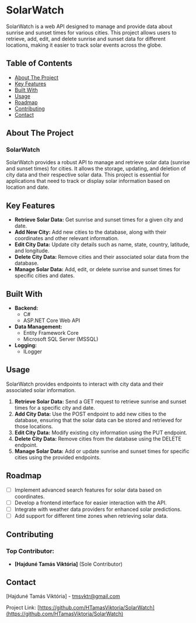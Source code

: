 # SolarWatch

SolarWatch is a web API designed to manage and provide data about sunrise and sunset times for various cities. This project allows users to retrieve, add, edit, and delete sunrise and sunset data for different locations, making it easier to track solar events across the globe.

## Table of Contents

- [About The Project](#about-the-project)
- [Key Features](#key-features)
- [Built With](#built-with)
- [Usage](#usage)
- [Roadmap](#roadmap)
- [Contributing](#contributing)
- [Contact](#contact)

## About The Project

### SolarWatch

SolarWatch provides a robust API to manage and retrieve solar data (sunrise and sunset times) for cities. It allows the storage, updating, and deletion of city data and their respective solar data. This project is essential for applications that need to track or display solar information based on location and date.

## Key Features

- **Retrieve Solar Data:** Get sunrise and sunset times for a given city and date.
- **Add New City:** Add new cities to the database, along with their coordinates and other relevant information.
- **Edit City Data:** Update city details such as name, state, country, latitude, and longitude.
- **Delete City Data:** Remove cities and their associated solar data from the database.
- **Manage Solar Data:** Add, edit, or delete sunrise and sunset times for specific cities and dates.

## Built With

- **Backend:**
  - C#
  - ASP.NET Core Web API
- **Data Management:**
  - Entity Framework Core
  - Microsoft SQL Server (MSSQL)
- **Logging:**
  - ILogger

## Usage

SolarWatch provides endpoints to interact with city data and their associated solar information.

1. **Retrieve Solar Data:** Send a GET request to retrieve sunrise and sunset times for a specific city and date.
2. **Add City Data:** Use the POST endpoint to add new cities to the database, ensuring that the solar data can be stored and retrieved for those locations.
3. **Edit City Data:** Modify existing city information using the PUT endpoint.
4. **Delete City Data:** Remove cities from the database using the DELETE endpoint.
5. **Manage Solar Data:** Add or update sunrise and sunset times for specific cities using the provided endpoints.

## Roadmap

- [ ] Implement advanced search features for solar data based on coordinates.
- [ ] Develop a frontend interface for easier interaction with the API.
- [ ] Integrate with weather data providers for enhanced solar predictions.
- [ ] Add support for different time zones when retrieving solar data.

## Contributing

### Top Contributor:

- **[Hajduné Tamás Viktória]** (Sole Contributor)

## Contact

[Hajduné Tamás Viktória] - [tmsvktr@gmail.com](mailto:tmsvktr@gmail.com)

Project Link: [https://github.com/HTamasViktoria/SolarWatch](https://github.com/HTamasViktoria/SolarWatch)
